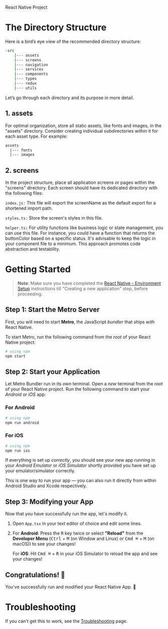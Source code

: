 React Native Project 

# The Directory Structure
Here is a bird’s eye view of the recommended directory structure:

```bash
-src
    |--- assets
    |--- screens
    |--- navigation
    |--- services
    |--- components
    |--- types
    |--- redux
    |--- utils
```
Let’s go through each directory and its purpose in more detail.

## 1. assets
For optimal organization, store all static assets, like fonts and images, in the "assets" directory. Consider creating individual subdirectories within it for each asset type. For example:
```bash
assets
  |--- fonts
  |--- images
```
## 2. screens
In the project structure, place all application screens or pages within the "screens" directory. Each screen should have its dedicated directory with the following files:

```index.js:``` This file will export the screenName as the default export for a shortened import path.

```styles.ts:``` Store the screen's styles in this file.

```helper.ts:``` For utility functions like business logic or state management, you can use this file. For instance, you could have a function that returns the buttonColor based on a specific status. It's advisable to keep the logic in your component file to a minimum. This approach promotes code abstraction and testability.


# Getting Started

>**Note**: Make sure you have completed the [React Native - Environment Setup](https://reactnative.dev/docs/environment-setup) instructions till "Creating a new application" step, before proceeding.

## Step 1: Start the Metro Server

First, you will need to start **Metro**, the JavaScript _bundler_ that ships _with_ React Native.

To start Metro, run the following command from the _root_ of your React Native project:

```bash
# using npm
npm start

```

## Step 2: Start your Application

Let Metro Bundler run in its _own_ terminal. Open a _new_ terminal from the _root_ of your React Native project. Run the following command to start your _Android_ or _iOS_ app:

### For Android

```bash
# using npm
npm run android

```

### For iOS

```bash
# using npm
npm run ios

```

If everything is set up _correctly_, you should see your new app running in your _Android Emulator_ or _iOS Simulator_ shortly provided you have set up your emulator/simulator correctly.

This is one way to run your app — you can also run it directly from within Android Studio and Xcode respectively.

## Step 3: Modifying your App

Now that you have successfully run the app, let's modify it.

1. Open `App.tsx` in your text editor of choice and edit some lines.
2. For **Android**: Press the <kbd>R</kbd> key twice or select **"Reload"** from the **Developer Menu** (<kbd>Ctrl</kbd> + <kbd>M</kbd> (on Window and Linux) or <kbd>Cmd ⌘</kbd> + <kbd>M</kbd> (on macOS)) to see your changes!

   For **iOS**: Hit <kbd>Cmd ⌘</kbd> + <kbd>R</kbd> in your iOS Simulator to reload the app and see your changes!

## Congratulations! :tada:

You've successfully run and modified your React Native App. :partying_face:

# Troubleshooting

If you can't get this to work, see the [Troubleshooting](https://reactnative.dev/docs/troubleshooting) page.
